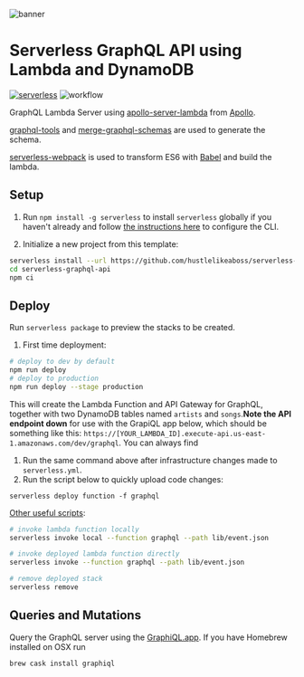 ![banner](https://user-images.githubusercontent.com/4102106/28962905-7e5aa6d0-7907-11e7-8b0e-022c0cd73a42.png)

# Serverless GraphQL API using Lambda and DynamoDB

[![serverless](http://public.serverless.com/badges/v3.svg)](http://www.serverless.com)
![workflow](https://github.com/hustlelikeaboss/wali-api/workflows/Node.js%20CI/badge.svg?branch=master)

GraphQL Lambda Server using [apollo-server-lambda](https://github.com/apollographql/apollo-server/tree/master/packages/apollo-server-lambda) from [Apollo](http://dev.apollographql.com/).

[graphql-tools](https://github.com/apollographql/graphql-tools) and [merge-graphql-schemas](https://github.com/okgrow/merge-graphql-schemas) are used to generate the schema.

[serverless-webpack](https://github.com/elastic-coders/serverless-webpack) is used to transform ES6 with [Babel](https://babeljs.io/) and build the lambda.

## Setup

1. Run `npm install -g serverless` to install `serverless` globally if you haven't already and follow [the instructions here](https://serverless.com/framework/docs/providers/aws/cli-reference/config-credentials/) to configure the CLI.

2. Initialize a new project from this template:

```bash
serverless install --url https://github.com/hustlelikeaboss/serverless-graphql-api
cd serverless-graphql-api
npm ci
```

## Deploy

Run `serverless package` to preview the stacks to be created.

1. First time deployment:

```bash
# deploy to dev by default
npm run deploy
# deploy to production
npm run deploy --stage production
```

This will create the Lambda Function and API Gateway for GraphQL, together with two DynamoDB tables named `artists` and `songs`.**Note the API endpoint down** for use with the GrapiQL app below, which should be something like this: `https://[YOUR_LAMBDA_ID].execute-api.us-east-1.amazonaws.com/dev/graphql`. You can always find

1. Run the same command above after infrastructure changes made to `serverless.yml`.
2. Run the script below to quickly upload code changes:

```
serverless deploy function -f graphql
```

[Other useful scripts](https://serverless.com/framework/docs/providers/aws/):

```bash
# invoke lambda function locally
serverless invoke local --function graphql --path lib/event.json

# invoke deployed lambda function directly
serverless invoke --function graphql --path lib/event.json

# remove deployed stack
serverless remove
```

## Queries and Mutations

Query the GraphQL server using the [GraphiQL.app](https://github.com/skevy/graphiql-app). If you have Homebrew installed on OSX run

```
brew cask install graphiql
```
